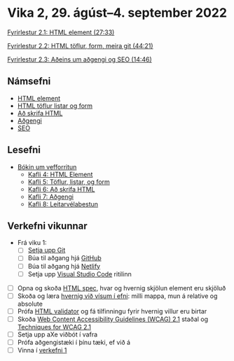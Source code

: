 # Vika 2, 29. ágúst–4. september 2022

[Fyrirlestur 2.1: HTML element (27:33)](https://youtu.be/oG68slYWsPY)

[Fyrirlestur 2.2: HTML töflur, form, meira git (44:21)](https://youtu.be/FnwlqPSVFKc)

[Fyrirlestur 2.3: Aðeins um aðgengi og SEO (14:46)](https://youtu.be/mn75tGhufQw)

## Námsefni

* [HTML element](../namsefni/05.html-element/)
* [HTML töflur listar og form](../namsefni/06.html-toflur-listar-form/)
* [Að skrifa HTML](../namsefni/07.ad-skrifa-html/)
* [Aðgengi](../namsefni/08.adgengi/)
* [SEO](../namsefni/09.seo/)

## Lesefni

* [Bókin um vefforritun](https://bok.vefforritun.is/)
  * [Kafli 4: HTML Element](https://bok.vefforritun.is/04.element.html)
  * [Kafli 5: Töflur, listar, og form](https://bok.vefforritun.is/05.toflur-listar-form.html)
  * [Kafli 6: Að skrifa HTML](https://bok.vefforritun.is/06.ad-skrifa-html.html)
  * [Kafli 7: Aðgengi](https://bok.vefforritun.is/07.adgengi.html)
  * [Kafli 8: Leitarvélabestun](https://bok.vefforritun.is/08.seo.html)

## Verkefni vikunnar

* Frá viku 1:
  * [ ] [Setja upp Git](https://git-scm.com/download/)
  * [ ] Búa til aðgang hjá [GitHub](https://github.com/)
  * [ ] Búa til aðgang hjá [Netlify](https://www.netlify.com/)
  * [ ] Setja upp [Visual Studio Code](https://code.visualstudio.com/) ritilinn
* [ ] Opna og skoða [HTML spec](https://html.spec.whatwg.org/), hvar og hvernig skjölun element eru skjöluð
* [ ] Skoða og læra [hvernig við vísum í efni](https://bok.vefforritun.is/04.element.html#visad-i-efni): milli mappa, mun á relative og absolute
* [ ] Prófa [HTML validator](https://validator.w3.org/) og fá tilfinningu fyrir hvernig villur eru birtar
* [ ] Skoða [Web Content Accessibility Guidelines (WCAG) 2.1](https://www.w3.org/TR/WCAG21/) staðal og [Techniques for WCAG 2.1](https://www.w3.org/WAI/WCAG21/Techniques/)
* [ ] Setja upp aXe viðbót í vafra
* [ ] Prófa aðgengistæki í þínu tæki, ef við á
* [ ] Vinna í [verkefni 1](https://github.com/vefforritun/vef1-2022-v1)

